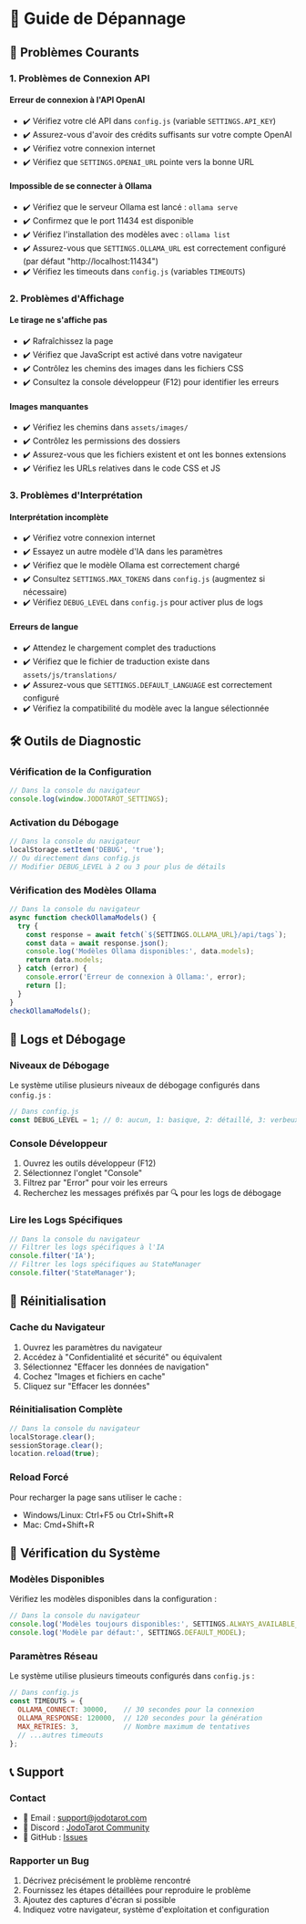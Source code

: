 # 🔧 Guide de Dépannage

## 🚨 Problèmes Courants

### 1. Problèmes de Connexion API

#### Erreur de connexion à l'API OpenAI
- ✔️ Vérifiez votre clé API dans `config.js` (variable `SETTINGS.API_KEY`)
- ✔️ Assurez-vous d'avoir des crédits suffisants sur votre compte OpenAI
- ✔️ Vérifiez votre connexion internet
- ✔️ Vérifiez que `SETTINGS.OPENAI_URL` pointe vers la bonne URL

#### Impossible de se connecter à Ollama
- ✔️ Vérifiez que le serveur Ollama est lancé : `ollama serve`
- ✔️ Confirmez que le port 11434 est disponible 
- ✔️ Vérifiez l'installation des modèles avec : `ollama list`
- ✔️ Assurez-vous que `SETTINGS.OLLAMA_URL` est correctement configuré (par défaut "http://localhost:11434")
- ✔️ Vérifiez les timeouts dans `config.js` (variables `TIMEOUTS`)

### 2. Problèmes d'Affichage

#### Le tirage ne s'affiche pas
- ✔️ Rafraîchissez la page
- ✔️ Vérifiez que JavaScript est activé dans votre navigateur
- ✔️ Contrôlez les chemins des images dans les fichiers CSS
- ✔️ Consultez la console développeur (F12) pour identifier les erreurs

#### Images manquantes
- ✔️ Vérifiez les chemins dans `assets/images/`
- ✔️ Contrôlez les permissions des dossiers
- ✔️ Assurez-vous que les fichiers existent et ont les bonnes extensions
- ✔️ Vérifiez les URLs relatives dans le code CSS et JS

### 3. Problèmes d'Interprétation

#### Interprétation incomplète
- ✔️ Vérifiez votre connexion internet
- ✔️ Essayez un autre modèle d'IA dans les paramètres
- ✔️ Vérifiez que le modèle Ollama est correctement chargé
- ✔️ Consultez `SETTINGS.MAX_TOKENS` dans `config.js` (augmentez si nécessaire)
- ✔️ Vérifiez `DEBUG_LEVEL` dans `config.js` pour activer plus de logs

#### Erreurs de langue
- ✔️ Attendez le chargement complet des traductions
- ✔️ Vérifiez que le fichier de traduction existe dans `assets/js/translations/`
- ✔️ Assurez-vous que `SETTINGS.DEFAULT_LANGUAGE` est correctement configuré
- ✔️ Vérifiez la compatibilité du modèle avec la langue sélectionnée

## 🛠️ Outils de Diagnostic

### Vérification de la Configuration
```javascript
// Dans la console du navigateur
console.log(window.JODOTAROT_SETTINGS);
```

### Activation du Débogage
```javascript
// Dans la console du navigateur
localStorage.setItem('DEBUG', 'true');
// Ou directement dans config.js
// Modifier DEBUG_LEVEL à 2 ou 3 pour plus de détails
```

### Vérification des Modèles Ollama
```javascript
// Dans la console du navigateur
async function checkOllamaModels() {
  try {
    const response = await fetch(`${SETTINGS.OLLAMA_URL}/api/tags`);
    const data = await response.json();
    console.log('Modèles Ollama disponibles:', data.models);
    return data.models;
  } catch (error) {
    console.error('Erreur de connexion à Ollama:', error);
    return [];
  }
}
checkOllamaModels();
```

## 📝 Logs et Débogage

### Niveaux de Débogage
Le système utilise plusieurs niveaux de débogage configurés dans `config.js` :
```javascript
// Dans config.js
const DEBUG_LEVEL = 1; // 0: aucun, 1: basique, 2: détaillé, 3: verbeux
```

### Console Développeur
1. Ouvrez les outils développeur (F12)
2. Sélectionnez l'onglet "Console"
3. Filtrez par "Error" pour voir les erreurs
4. Recherchez les messages préfixés par 🔍 pour les logs de débogage

### Lire les Logs Spécifiques
```javascript
// Dans la console du navigateur
// Filtrer les logs spécifiques à l'IA
console.filter('IA');
// Filtrer les logs spécifiques au StateManager
console.filter('StateManager');
```

## 🔄 Réinitialisation

### Cache du Navigateur
1. Ouvrez les paramètres du navigateur
2. Accédez à "Confidentialité et sécurité" ou équivalent
3. Sélectionnez "Effacer les données de navigation"
4. Cochez "Images et fichiers en cache"
5. Cliquez sur "Effacer les données"

### Réinitialisation Complète
```javascript
// Dans la console du navigateur
localStorage.clear();
sessionStorage.clear();
location.reload(true);
```

### Reload Forcé
Pour recharger la page sans utiliser le cache :
- Windows/Linux: Ctrl+F5 ou Ctrl+Shift+R
- Mac: Cmd+Shift+R

## 🔎 Vérification du Système

### Modèles Disponibles
Vérifiez les modèles disponibles dans la configuration :
```javascript
// Dans la console du navigateur
console.log('Modèles toujours disponibles:', SETTINGS.ALWAYS_AVAILABLE_MODELS);
console.log('Modèle par défaut:', SETTINGS.DEFAULT_MODEL);
```

### Paramètres Réseau
Le système utilise plusieurs timeouts configurés dans `config.js` :
```javascript
// Dans config.js
const TIMEOUTS = {
  OLLAMA_CONNECT: 30000,    // 30 secondes pour la connexion
  OLLAMA_RESPONSE: 120000,  // 120 secondes pour la génération
  MAX_RETRIES: 3,           // Nombre maximum de tentatives
  // ...autres timeouts
};
```

## 📞 Support

### Contact
- 📧 Email : support@jodotarot.com
- 💬 Discord : [JodoTarot Community](https://discord.gg/jodotarot)
- 🐙 GitHub : [Issues](https://github.com/habib256/jodotarot/issues)

### Rapporter un Bug
1. Décrivez précisément le problème rencontré
2. Fournissez les étapes détaillées pour reproduire le problème
3. Ajoutez des captures d'écran si possible
4. Indiquez votre navigateur, système d'exploitation et configuration 